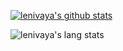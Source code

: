 <!-- [![lenivaya's github stats](https://github-readme-stats.vercel.app/api?username=lenivaya&count_private=true&include_all_commits=true&show_icons=true&hide_title=true&hide_border=true)](https://github.com/Lenivaya) -->
<!-- ![lenivaya's lang stats](https://github-readme-stats.vercel.app/api/top-langs/?username=Lenivaya&langs_count=8&layout=compact&hide_title=true&hide_border=true) -->

[![lenivaya's github stats](https://github-readme-stats-lenivaya.vercel.app//api?username=lenivaya&hide=issues&count_private=true&include_all_commits=true&hide_border=true&theme=dark&cache_seconds=86400)](https://github.com/Lenivaya)

![lenivaya's lang stats](https://github-readme-stats-lenivaya.vercel.app//api/top-langs/?username=lenivaya&layout=compact&langs_count=8&hide_title=true&hide_border=true&theme=dark&hide=html,javascript&cache_seconds=86400)

<!-- [![lenivaya's github stats](https://github-readme-stats.vercel.app/api?username=lenivaya&count_private=true&include_all_commits=true&show_icons=true&hide_title=true&hide_border=true&bg_color=232627&text_color=ffffd7&icon_color=af5f5f&title_color=ff557)](https://github.com/Lenivaya) -->
<!-- ![lenivaya's lang stats](https://github-readme-stats.vercel.app/api/top-langs/?username=Lenivaya&langs_count=8&layout=compact&hide_title=true&hide_border=true&bg_color=232627&text_color=ffffd7&icon_color=af5f5f&title_color=ff557) -->

<!-- <p align="center"> -->
<!--   <a href="https://github.com/Lenivaya/"> -->
<!--     <img src="https://raw.githubusercontent.com/Lenivaya/Lenivaya/master/github-metrics.svg" /> -->
<!--   </a> -->
<!-- </p>  -->
